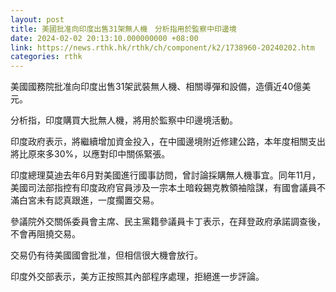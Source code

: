 ```yaml
---
layout: post
title: 美國批准向印度出售31架無人機　分析指用於監察中印邊境
date: 2024-02-02 20:13:10.000000000 +08:00
link: https://news.rthk.hk/rthk/ch/component/k2/1738960-20240202.htm
categories: rthk
---
```


美國國務院批准向印度出售31架武裝無人機、相關導彈和設備，造價近40億美元。

分析指，印度購買大批無人機，將用於監察中印邊境活動。

印度政府表示，將繼續增加資金投入，在中國邊境附近修建公路，本年度相關支出將比原來多30%，以應對印中關係緊張。

印度總理莫迪去年6月對美國進行國事訪問，曾討論採購無人機事宜。同年11月，美國司法部指控有印度政府官員涉及一宗本土暗殺錫克教領袖陰謀，有國會議員不滿白宮未有認真跟進，一度擱置交易。

參議院外交關係委員會主席、民主黨籍參議員卡丁表示，在拜登政府承諾調查後，不會再阻撓交易。

交易仍有待美國國會批准，但相信很大機會放行。

印度外交部表示，美方正按照其內部程序處理，拒絕進一步評論。
